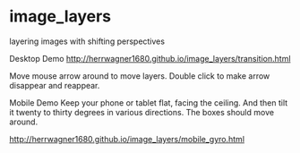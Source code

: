 # image_layers
layering images with shifting perspectives

Desktop Demo
http://herrwagner1680.github.io/image_layers/transition.html

Move mouse arrow around to move layers. Double click to make arrow disappear and reappear.

Mobile Demo
Keep your phone or tablet flat, facing the ceiling. And then tilt it twenty to thirty degrees in various directions. The boxes should move around.

http://herrwagner1680.github.io/image_layers/mobile_gyro.html
